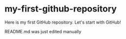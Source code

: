 # my-first-github-repository
Here is my first GitHub repository. Let's start with GitHub!

README.md was just edited manually
